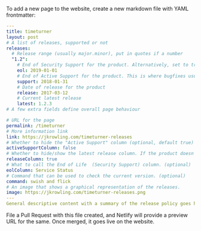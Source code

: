 To add a new page to the website, create a new markdown file with YAML frontmatter:

```yaml
---
title: timeturner
layout: post
# A list of releases, supported or not
releases:
  # Release range (usually major.minor), put in quotes if a number
  "1.2":
    # End of Security Support for the product. Alternatively, set to true|false if EOL is not pre-decided
    eol: 2019-01-01
    # End of Active Support for the product. This is where bugfixes usually stop coming in
    support: 2018-01-31
    # Date of release for the product
    release: 2017-03-12
    # Current latest release
    latest: 1.2.3
# A few extra fields define overall page behaviour

# URL for the page
permalink: /timeturner
# More information link
link: https://jkrowling.com/timeturner-releases
# Whether to hide the "Active Support" column (optional, default true)
activeSupportColumn: false
# Whether to hide/show the latest release column. If the product doesn't have patch releases, set this to false. (optional, default true)
releaseColumn: true
# What to call the End of Life  (Security Support) column. (optional)
eolColumn: Service Status
# Command that can be used to check the current version. (optional)
command: swish and flick
# An image that shows a graphical representation of the releases.
image: https://jkrowling.com/timeturner-releases.png
---
General descriptive content with a summary of the release policy goes here.
```

File a Pull Request with this file created, and Netlify will provide a preview URL for the same. Once merged, it goes live on the website.
